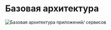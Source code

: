 # Базовая архитектура
![Базовая архитектура приложений/ сервисов]([Conceptual-Arch-3.png](https://github.com/Lana8888/trans-sport/blob/main/final-arch.drawio.png))
